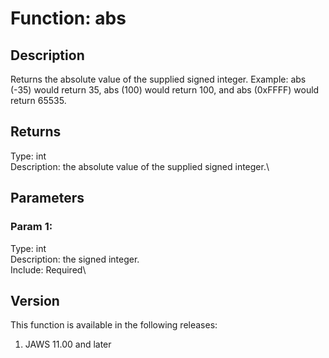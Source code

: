 # Function: abs

## Description

Returns the absolute value of the supplied signed integer. Example: abs
(-35) would return 35, abs (100) would return 100, and abs (0xFFFF)
would return 65535.

## Returns

Type: int\
Description: the absolute value of the supplied signed integer.\

## Parameters

### Param 1:

Type: int\
Description: the signed integer.\
Include: Required\

## Version

This function is available in the following releases:

1.  JAWS 11.00 and later
